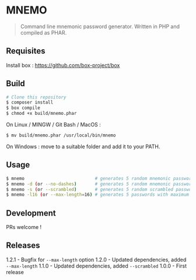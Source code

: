 # MNEMO
> Command line mnemonic password generator.
> Written in PHP and compiled as PHAR.

## Requisites
Install box : https://github.com/box-project/box

## Build
```sh
# Clone this repository
$ composer install
$ box compile
$ chmod +x build/mnemo.phar
```

On Linux / MINGW / Git Bash / MacOS :
```sh
$ mv build/mnemo.phar /usr/local/bin/mnemo
```
On Windows : move to a suitable folder and add it to your PATH.

## Usage
```sh
$ mnemo                           # generates 5 random mnemonic passwords
$ mnemo -d (or --no-dashes)       # generates 5 random mnemonic passwords without dashes
$ mnemo -s (or --scrambled)       # generates 5 random scrambled passwords
$ mnemo -l16 (or --max-length=16) # generates 5 passwords with maximum length of 16 characters
```

## Development

PRs welcome !

## Releases

1.2.1 - Bugfix for `--max-length` option
1.2.0 - Updated dependencies, added `--max-length`
1.1.0 - Updated dependencies, added `--scrambled`
1.0.0 - First release